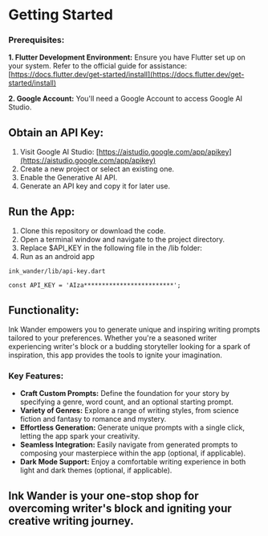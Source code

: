 # Getting Started

### Prerequisites:

**1. Flutter Development Environment:** Ensure you have Flutter set up on your system. Refer to the official guide for assistance: [https://docs.flutter.dev/get-started/install](https://docs.flutter.dev/get-started/install)

**2. Google Account:** You'll need a Google Account to access Google AI Studio.

## Obtain an API Key:

1. Visit Google AI Studio: [https://aistudio.google.com/app/apikey](https://aistudio.google.com/app/apikey)
2. Create a new project or select an existing one.
3. Enable the Generative AI API.
4. Generate an API key and copy it for later use.

## Run the App:

1. Clone this repository or download the code.
2. Open a terminal window and navigate to the project directory.
3. Replace $API_KEY in the following file in the /lib folder:
4. Run as an android app

```
ink_wander/lib/api-key.dart

const API_KEY = 'AIza*************************';
```

## Functionality:

Ink Wander empowers you to generate unique and inspiring writing prompts tailored to your preferences. Whether you're a seasoned writer experiencing writer's block or a budding storyteller looking for a spark of inspiration, this app provides the tools to ignite your imagination.

### Key Features:

* **Craft Custom Prompts:** Define the foundation for your story by specifying a genre, word count, and an optional starting prompt.
* **Variety of Genres:** Explore a range of writing styles, from science fiction and fantasy to romance and mystery.
* **Effortless Generation:** Generate unique prompts with a single click, letting the app spark your creativity.
* **Seamless Integration:** Easily navigate from generated prompts to composing your masterpiece within the app (optional, if applicable).
* **Dark Mode Support:** Enjoy a comfortable writing experience in both light and dark themes (optional, if applicable).

## Ink Wander is your one-stop shop for overcoming writer's block and igniting your creative writing journey.
